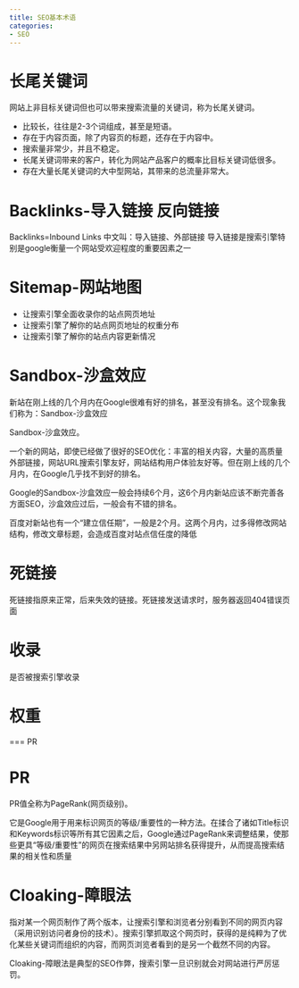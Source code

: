 ```yaml
---
title: SEO基本术语
categories: 
- SEO
---
```


# 长尾关键词
网站上非目标关键词但也可以带来搜索流量的关键词，称为长尾关键词。
- 比较长，往往是2-3个词组成，甚至是短语。
- 存在于内容页面，除了内容页的标题，还存在于内容中。
- 搜索量非常少，并且不稳定。
- 长尾关键词带来的客户，转化为网站产品客户的概率比目标关键词低很多。
- 存在大量长尾关键词的大中型网站，其带来的总流量非常大。

# Backlinks-导入链接 反向链接
Backlinks=Inbound Links 中文叫：导入链接、外部链接
导入链接是搜索引擎特别是google衡量一个网站受欢迎程度的重要因素之一


# Sitemap-网站地图

- 让搜索引擎全面收录你的站点网页地址
- 让搜索引擎了解你的站点网页地址的权重分布
- 让搜索引擎了解你的站点内容更新情况

# Sandbox-沙盒效应

新站在刚上线的几个月内在Google很难有好的排名，甚至没有排名。这个现象我们称为：Sandbox-沙盒效应

Sandbox-沙盒效应。

一个新的网站，即使已经做了很好的SEO优化：丰富的相关内容，大量的高质量外部链接，网站URL搜索引擎友好，网站结构用户体验友好等。但在刚上线的几个月内，在Google几乎找不到好的排名。

Google的Sandbox-沙盒效应一般会持续6个月，这6个月内新站应该不断完善各方面SEO，沙盒效应过后，一般会有不错的排名。

百度对新站也有一个“建立信任期”，一般是2个月。这两个月内，过多得修改网站结构，修改文章标题，会造成百度对站点信任度的降低


# 死链接
死链接指原来正常，后来失效的链接。死链接发送请求时，服务器返回404错误页面

# 收录
是否被搜索引擎收录

# 权重
=== PR
# PR
PR值全称为PageRank(网页级别)。

它是Google用于用来标识网页的等级/重要性的一种方法。在揉合了诸如Title标识和Keywords标识等所有其它因素之后，Google通过PageRank来调整结果，使那些更具“等级/重要性”的网页在搜索结果中另网站排名获得提升，从而提高搜索结果的相关性和质量

# Cloaking-障眼法

指对某一个网页制作了两个版本，让搜索引擎和浏览者分别看到不同的网页内容（采用识别访问者身份的技术）。搜索引擎抓取这个网页时，获得的是纯粹为了优化某些关键词而组织的内容，而网页浏览者看到的是另一个截然不同的内容。

Cloaking-障眼法是典型的SEO作弊，搜索引擎一旦识别就会对网站进行严厉惩罚。